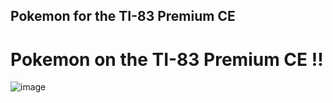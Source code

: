 ## Pokemon for the TI-83 Premium CE

# Pokemon on the TI-83 Premium CE !!

![image](https://user-images.githubusercontent.com/85101130/147591399-f779c566-3d9c-4708-9eea-43768592f1b2.gif)
